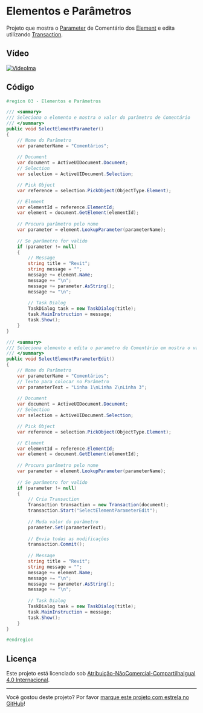 # Elementos e Parâmetros

Projeto que mostra o [Parameter] de Comentário dos [Element] e edita utilizando [Transaction].

## Vídeo

[![VideoIma]][Video]

## Código

```C#
#region 03 - Elementos e Parâmetros

/// <summary>
/// Seleciona o elemento e mostra o valor do parâmetro de Comentário
/// </summary>
public void SelectElementParameter()
{
    // Nome do Parâmetro
    var parameterName = "Comentários";
    
    // Document
    var document = ActiveUIDocument.Document;
    // Selection
    var selection = ActiveUIDocument.Selection;

    // Pick Object
    var reference = selection.PickObject(ObjectType.Element);

    // Element
    var elementId = reference.ElementId;
    var element = document.GetElement(elementId);
            
    // Procura parâmetro pelo nome
    var parameter = element.LookupParameter(parameterName);
    
    // Se parâmetro for valido
    if (parameter != null)
    {
        // Message
        string title = "Revit";
        string message = "";
        message += element.Name;
        message += "\n";
        message += parameter.AsString();
        message += "\n";
        
        // Task Dialog
        TaskDialog task = new TaskDialog(title);
        task.MainInstruction = message;
        task.Show();	
    }
}

/// <summary>
/// Seleciona elemento e edita o parametro de Comentário em mostra o valor
/// </summary>
public void SelectElementParameterEdit()
{
    // Nome do Parâmetro
    var parameterName = "Comentários";
    // Texto para colocar no Parâmetro
    var parameterText = "Linha 1\nLinha 2\nLinha 3";
    
    // Document
    var document = ActiveUIDocument.Document;
    // Selection
    var selection = ActiveUIDocument.Selection;

    // Pick Object
    var reference = selection.PickObject(ObjectType.Element);

    // Element
    var elementId = reference.ElementId;
    var element = document.GetElement(elementId);
            
    // Procura parâmetro pelo nome
    var parameter = element.LookupParameter(parameterName);
    
    // Se parâmetro for valido
    if (parameter != null)
    {
        // Cria Transaction
        Transaction transaction = new Transaction(document);
        transaction.Start("SelectElementParameterEdit");
        
        // Muda valor do parâmetro
        parameter.Set(parameterText);
        
        // Envia todas as modificações
        transaction.Commit();
        
        // Message
        string title = "Revit";
        string message = "";
        message += element.Name;
        message += "\n";
        message += parameter.AsString();
        message += "\n";
        
        // Task Dialog
        TaskDialog task = new TaskDialog(title);
        task.MainInstruction = message;
        task.Show();	
    }
}

#endregion
```

## Licença

<p>Este projeto está licenciado sob <a rel="license" href="https://creativecommons.org/licenses/by-nc-sa/4.0/deed.pt">Atribuição-NãoComercial-CompartilhaIgual 4.0 Internacional</a>.</p>

---

Você gostou deste projeto? Por favor [marque este projeto com estrela no GitHub](https://github.com/ricaun/RevitAPI/stargazers)!

[Video]: https://youtu.be/LODrbyzhEz0
[VideoIma]: https://img.youtube.com/vi/LODrbyzhEz0/hqdefault.jpg

[Element]: https://www.revitapidocs.com/2020/eb16114f-69ea-f4de-0d0d-f7388b105a16.htm
[Parameter]: https://www.revitapidocs.com/2020/333ff41b-e6a7-d959-60bf-c3bfae495581.htm
[Transaction]: https://www.revitapidocs.com/2020/308ebf8d-d96d-4643-cd1d-34fffcea53fd.htm

